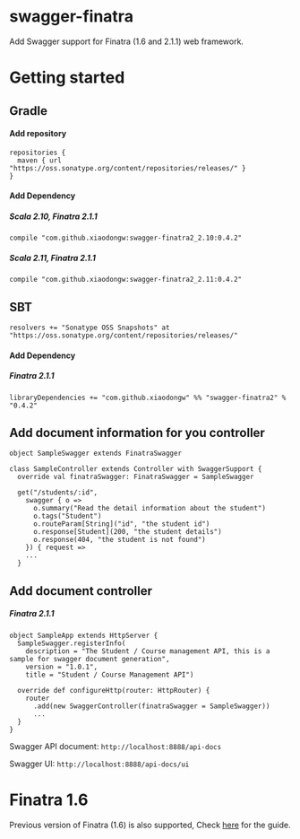 # swagger-finatra
Add Swagger support for Finatra (1.6 and 2.1.1) web framework.

# Getting started
## Gradle
#### Add repository

	repositories {
	  maven { url "https://oss.sonatype.org/content/repositories/releases/" }
	}

#### Add Dependency

##### Scala 2.10, Finatra 2.1.1

	compile "com.github.xiaodongw:swagger-finatra2_2.10:0.4.2"

##### Scala 2.11, Finatra 2.1.1

	compile "com.github.xiaodongw:swagger-finatra2_2.11:0.4.2"

## SBT
	resolvers += "Sonatype OSS Snapshots" at "https://oss.sonatype.org/content/repositories/releases/"

#### Add Dependency

##### Finatra 2.1.1

    libraryDependencies += "com.github.xiaodongw" %% "swagger-finatra2" % "0.4.2"

## Add document information for you controller
    object SampleSwagger extends FinatraSwagger

    class SampleController extends Controller with SwaggerSupport {
      override val finatraSwagger: FinatraSwagger = SampleSwagger

      get("/students/:id",
        swagger { o =>
          o.summary("Read the detail information about the student")
          o.tags("Student")
          o.routeParam[String]("id", "the student id")
          o.response[Student](200, "the student details")
          o.response(404, "the student is not found")
        }) { request =>
        ...
      }

## Add document controller

##### Finatra 2.1.1
    object SampleApp extends HttpServer {
      SampleSwagger.registerInfo(
        description = "The Student / Course management API, this is a sample for swagger document generation",
        version = "1.0.1",
        title = "Student / Course Management API")

      override def configureHttp(router: HttpRouter) {
        router
          .add(new SwaggerController(finatraSwagger = SampleSwagger))
          ...
      }
    }
Swagger API document: ```http://localhost:8888/api-docs```

Swagger UI: ```http://localhost:8888/api-docs/ui```

# Finatra 1.6
Previous version of Finatra (1.6) is also supported, Check [here](finatra1.md) for the guide.
